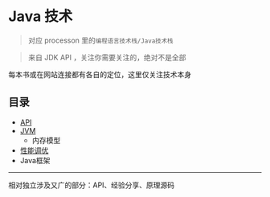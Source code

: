 # Java 技术

>   对应 processon 里的`编程语言技术栈/Java技术栈`

>   来自 JDK API ，关注你需要关注的，绝对不是全部

每本书或在网站连接都有各自的定位，这里仅关注技术本身

##  目录
-   [API](j001/README.md)
-   [JVM](j002/README.md)
    -   内存模型
-   [性能调优](j003/README.md)
-   Java框架


----

相对独立涉及又广的部分：API、经验分享、原理源码
